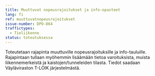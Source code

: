 ```yaml
---
title: Muuttuvat nopeusrajoitukset ja info-opasteet
lang: fi
ref: muuttuvatnopeusrajoitukset
issue-number: DPO-864
traffictypes:
  - Tieliikenne
status: toteutuksessa
---
```

 
Toteutetaan rajapinta muuttuville nopeusrajoituksille ja info-tauluille. Rajapintaan tullaan myöhemmin lisäämään tietoa varoituksista, muista liikennemerkeistä ja kaistojen/tunneleiden tilasta.
Tiedot saadaan Väyläviraston T-LOIK järjestelmästä.
